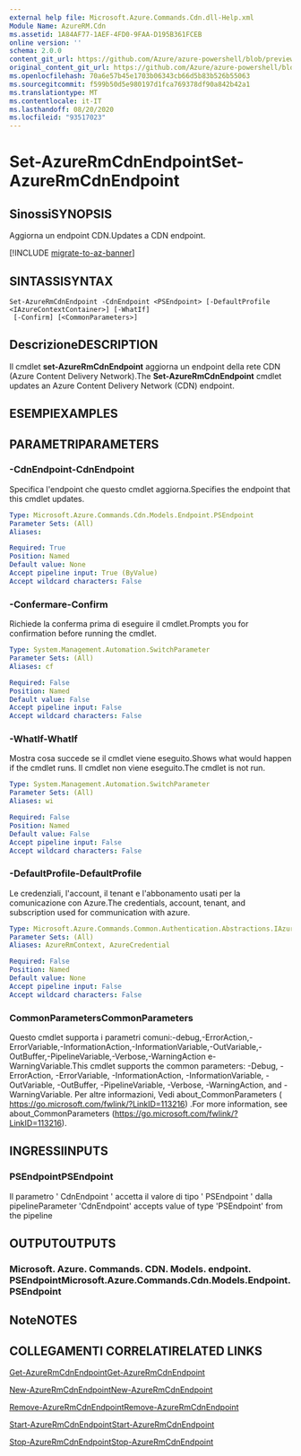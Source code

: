```yaml
---
external help file: Microsoft.Azure.Commands.Cdn.dll-Help.xml
Module Name: AzureRM.Cdn
ms.assetid: 1A84AF77-1AEF-4FD0-9FAA-D195B361FCEB
online version: ''
schema: 2.0.0
content_git_url: https://github.com/Azure/azure-powershell/blob/preview/src/ResourceManager/Cdn/Commands.Cdn/help/Set-AzureRmCdnEndpoint.md
original_content_git_url: https://github.com/Azure/azure-powershell/blob/preview/src/ResourceManager/Cdn/Commands.Cdn/help/Set-AzureRmCdnEndpoint.md
ms.openlocfilehash: 70a6e57b45e1703b06343cb66d5b83b526b55063
ms.sourcegitcommit: f599b50d5e980197d1fca769378df90a842b42a1
ms.translationtype: MT
ms.contentlocale: it-IT
ms.lasthandoff: 08/20/2020
ms.locfileid: "93517023"
---
```

# <span data-ttu-id="dd79c-101">Set-AzureRmCdnEndpoint</span><span class="sxs-lookup"><span data-stu-id="dd79c-101">Set-AzureRmCdnEndpoint</span></span>

## <span data-ttu-id="dd79c-102">Sinossi</span><span class="sxs-lookup"><span data-stu-id="dd79c-102">SYNOPSIS</span></span>
<span data-ttu-id="dd79c-103">Aggiorna un endpoint CDN.</span><span class="sxs-lookup"><span data-stu-id="dd79c-103">Updates a CDN endpoint.</span></span>

[!INCLUDE [migrate-to-az-banner](../../includes/migrate-to-az-banner.md)]

## <span data-ttu-id="dd79c-104">SINTASSI</span><span class="sxs-lookup"><span data-stu-id="dd79c-104">SYNTAX</span></span>

```
Set-AzureRmCdnEndpoint -CdnEndpoint <PSEndpoint> [-DefaultProfile <IAzureContextContainer>] [-WhatIf]
 [-Confirm] [<CommonParameters>]
```

## <span data-ttu-id="dd79c-105">Descrizione</span><span class="sxs-lookup"><span data-stu-id="dd79c-105">DESCRIPTION</span></span>
<span data-ttu-id="dd79c-106">Il cmdlet **set-AzureRmCdnEndpoint** aggiorna un endpoint della rete CDN (Azure Content Delivery Network).</span><span class="sxs-lookup"><span data-stu-id="dd79c-106">The **Set-AzureRmCdnEndpoint** cmdlet updates an Azure Content Delivery Network (CDN) endpoint.</span></span>

## <span data-ttu-id="dd79c-107">ESEMPI</span><span class="sxs-lookup"><span data-stu-id="dd79c-107">EXAMPLES</span></span>

## <span data-ttu-id="dd79c-108">PARAMETRI</span><span class="sxs-lookup"><span data-stu-id="dd79c-108">PARAMETERS</span></span>

### <span data-ttu-id="dd79c-109">-CdnEndpoint</span><span class="sxs-lookup"><span data-stu-id="dd79c-109">-CdnEndpoint</span></span>
<span data-ttu-id="dd79c-110">Specifica l'endpoint che questo cmdlet aggiorna.</span><span class="sxs-lookup"><span data-stu-id="dd79c-110">Specifies the endpoint that this cmdlet updates.</span></span>

```yaml
Type: Microsoft.Azure.Commands.Cdn.Models.Endpoint.PSEndpoint
Parameter Sets: (All)
Aliases: 

Required: True
Position: Named
Default value: None
Accept pipeline input: True (ByValue)
Accept wildcard characters: False
```

### <span data-ttu-id="dd79c-111">-Confermare</span><span class="sxs-lookup"><span data-stu-id="dd79c-111">-Confirm</span></span>
<span data-ttu-id="dd79c-112">Richiede la conferma prima di eseguire il cmdlet.</span><span class="sxs-lookup"><span data-stu-id="dd79c-112">Prompts you for confirmation before running the cmdlet.</span></span>

```yaml
Type: System.Management.Automation.SwitchParameter
Parameter Sets: (All)
Aliases: cf

Required: False
Position: Named
Default value: False
Accept pipeline input: False
Accept wildcard characters: False
```

### <span data-ttu-id="dd79c-113">-WhatIf</span><span class="sxs-lookup"><span data-stu-id="dd79c-113">-WhatIf</span></span>
<span data-ttu-id="dd79c-114">Mostra cosa succede se il cmdlet viene eseguito.</span><span class="sxs-lookup"><span data-stu-id="dd79c-114">Shows what would happen if the cmdlet runs.</span></span>
<span data-ttu-id="dd79c-115">Il cmdlet non viene eseguito.</span><span class="sxs-lookup"><span data-stu-id="dd79c-115">The cmdlet is not run.</span></span>

```yaml
Type: System.Management.Automation.SwitchParameter
Parameter Sets: (All)
Aliases: wi

Required: False
Position: Named
Default value: False
Accept pipeline input: False
Accept wildcard characters: False
```

### <span data-ttu-id="dd79c-116">-DefaultProfile</span><span class="sxs-lookup"><span data-stu-id="dd79c-116">-DefaultProfile</span></span>
<span data-ttu-id="dd79c-117">Le credenziali, l'account, il tenant e l'abbonamento usati per la comunicazione con Azure.</span><span class="sxs-lookup"><span data-stu-id="dd79c-117">The credentials, account, tenant, and subscription used for communication with azure.</span></span>

```yaml
Type: Microsoft.Azure.Commands.Common.Authentication.Abstractions.IAzureContextContainer
Parameter Sets: (All)
Aliases: AzureRmContext, AzureCredential

Required: False
Position: Named
Default value: None
Accept pipeline input: False
Accept wildcard characters: False
```

### <span data-ttu-id="dd79c-118">CommonParameters</span><span class="sxs-lookup"><span data-stu-id="dd79c-118">CommonParameters</span></span>
<span data-ttu-id="dd79c-119">Questo cmdlet supporta i parametri comuni:-debug,-ErrorAction,-ErrorVariable,-InformationAction,-InformationVariable,-OutVariable,-OutBuffer,-PipelineVariable,-Verbose,-WarningAction e-WarningVariable.</span><span class="sxs-lookup"><span data-stu-id="dd79c-119">This cmdlet supports the common parameters: -Debug, -ErrorAction, -ErrorVariable, -InformationAction, -InformationVariable, -OutVariable, -OutBuffer, -PipelineVariable, -Verbose, -WarningAction, and -WarningVariable.</span></span> <span data-ttu-id="dd79c-120">Per altre informazioni, Vedi about_CommonParameters ( https://go.microsoft.com/fwlink/?LinkID=113216) .</span><span class="sxs-lookup"><span data-stu-id="dd79c-120">For more information, see about_CommonParameters (https://go.microsoft.com/fwlink/?LinkID=113216).</span></span>

## <span data-ttu-id="dd79c-121">INGRESSI</span><span class="sxs-lookup"><span data-stu-id="dd79c-121">INPUTS</span></span>

### <span data-ttu-id="dd79c-122">PSEndpoint</span><span class="sxs-lookup"><span data-stu-id="dd79c-122">PSEndpoint</span></span>
<span data-ttu-id="dd79c-123">Il parametro ' CdnEndpoint ' accetta il valore di tipo ' PSEndpoint ' dalla pipeline</span><span class="sxs-lookup"><span data-stu-id="dd79c-123">Parameter 'CdnEndpoint' accepts value of type 'PSEndpoint' from the pipeline</span></span>

## <span data-ttu-id="dd79c-124">OUTPUT</span><span class="sxs-lookup"><span data-stu-id="dd79c-124">OUTPUTS</span></span>

### <span data-ttu-id="dd79c-125">Microsoft. Azure. Commands. CDN. Models. endpoint. PSEndpoint</span><span class="sxs-lookup"><span data-stu-id="dd79c-125">Microsoft.Azure.Commands.Cdn.Models.Endpoint.PSEndpoint</span></span>

## <span data-ttu-id="dd79c-126">Note</span><span class="sxs-lookup"><span data-stu-id="dd79c-126">NOTES</span></span>

## <span data-ttu-id="dd79c-127">COLLEGAMENTI CORRELATI</span><span class="sxs-lookup"><span data-stu-id="dd79c-127">RELATED LINKS</span></span>

[<span data-ttu-id="dd79c-128">Get-AzureRmCdnEndpoint</span><span class="sxs-lookup"><span data-stu-id="dd79c-128">Get-AzureRmCdnEndpoint</span></span>](./Get-AzureRmCdnEndpoint.md)

[<span data-ttu-id="dd79c-129">New-AzureRmCdnEndpoint</span><span class="sxs-lookup"><span data-stu-id="dd79c-129">New-AzureRmCdnEndpoint</span></span>](./New-AzureRmCdnEndpoint.md)

[<span data-ttu-id="dd79c-130">Remove-AzureRmCdnEndpoint</span><span class="sxs-lookup"><span data-stu-id="dd79c-130">Remove-AzureRmCdnEndpoint</span></span>](./Remove-AzureRmCdnEndpoint.md)

[<span data-ttu-id="dd79c-131">Start-AzureRmCdnEndpoint</span><span class="sxs-lookup"><span data-stu-id="dd79c-131">Start-AzureRmCdnEndpoint</span></span>](./Start-AzureRmCdnEndpoint.md)

[<span data-ttu-id="dd79c-132">Stop-AzureRmCdnEndpoint</span><span class="sxs-lookup"><span data-stu-id="dd79c-132">Stop-AzureRmCdnEndpoint</span></span>](./Stop-AzureRmCdnEndpoint.md)


